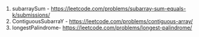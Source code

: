 1. subarraySum - https://leetcode.com/problems/subarray-sum-equals-k/submissions/
2. ContiguousSubarraY - https://leetcode.com/problems/contiguous-array/
3. longestPalindrome- https://leetcode.com/problems/longest-palindrome/
